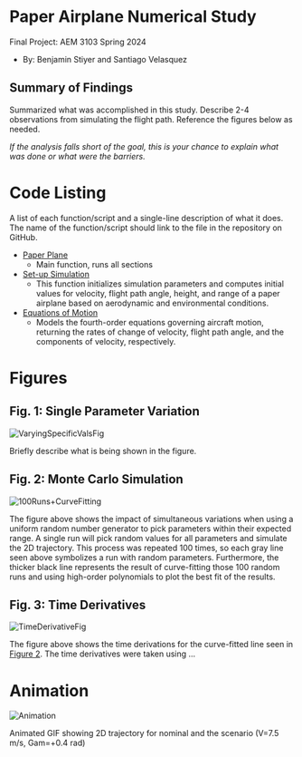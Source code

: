   # Paper Airplane Numerical Study
  Final Project: AEM 3103 Spring 2024

  - By: Benjamin Stiyer and Santiago Velasquez

  ## Summary of Findings
  <Show the variations studied in a table>

  Summarized what was accomplished in this study.  Describe 2-4 observations from simulating the flight path.
  Reference the figures below as needed.

  *If the analysis falls short of the goal, this is your chance to explain what was done or what were the barriers.*
 
  # Code Listing
  A list of each function/script and a single-line description of what it does.  The name of the function/script should link to the file in the repository on GitHub.
  * [Paper Plane](PaperPlane.m)
      * Main function, runs all sections
  * [Set-up Simulation](SetupSim.m)
      * This function initializes simulation parameters and computes initial values for velocity, flight path angle, height, and range of a paper airplane based on aerodynamic and environmental conditions.
  * [Equations of Motion](EqMotion.m)
      * Models the fourth-order equations governing aircraft motion, returning the rates of change of velocity, flight path angle, and the components of velocity, respectively.
  
  # Figures

  ## Fig. 1: Single Parameter Variation
  ![VaryingSpecificValsFig](https://github.com/stiye010/aem3103-final/assets/167140587/39057b9c-5204-41b4-a7fa-1d637447c200)

  Briefly describe what is being shown in the figure.

  ## Fig. 2: Monte Carlo Simulation
  ![100Runs+CurveFitting](https://github.com/stiye010/aem3103-final/assets/167140587/3c9f84c3-5731-47bd-85d6-0444c4c8f090)

  The figure above shows the impact of simultaneous variations when using a uniform random number generator to pick parameters within their expected range. A single run will pick random values for all parameters and simulate the 2D trajectory. This process was repeated 100 times, so each gray line seen above symbolizes a run with random parameters. Furthermore, the thicker black line represents the result of curve-fitting those 100 random runs and using high-order polynomials to plot the best fit of the results.

 ## Fig. 3: Time Derivatives
 ![TimeDerivativeFig](https://github.com/stiye010/aem3103-final/assets/167140587/ddee420f-10f4-4d59-943e-a68bd1ebc3b7)

  The figure above shows the time derivations for the curve-fitted line seen in [Figure 2](##Fig.-2:-Monte-Carlo-Simulation). The time derivatives were taken using ...

  # Animation
  ![Animation](https://github.com/stiye010/aem3103-final/assets/167140587/25a0ebf2-61f0-4696-9d7a-1ec301191afb)
  
  Animated GIF showing 2D trajectory for nominal and the scenario (V=7.5 m/s, Gam=+0.4 rad)
